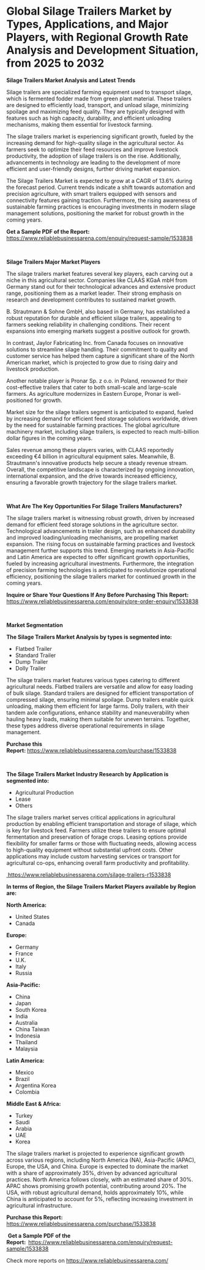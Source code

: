<p><h1>Global Silage Trailers Market by Types, Applications, and Major Players, with Regional Growth Rate Analysis and Development Situation, from 2025 to 2032</h1></p><p><strong>Silage Trailers Market Analysis and Latest Trends</strong></p>
<p><p>Silage trailers are specialized farming equipment used to transport silage, which is fermented fodder made from green plant material. These trailers are designed to efficiently load, transport, and unload silage, minimizing spoilage and maximizing feed quality. They are typically designed with features such as high capacity, durability, and efficient unloading mechanisms, making them essential for livestock farming.</p><p>The silage trailers market is experiencing significant growth, fueled by the increasing demand for high-quality silage in the agricultural sector. As farmers seek to optimize their feed resources and improve livestock productivity, the adoption of silage trailers is on the rise. Additionally, advancements in technology are leading to the development of more efficient and user-friendly designs, further driving market expansion.</p><p>The Silage Trailers Market is expected to grow at a CAGR of 13.6% during the forecast period. Current trends indicate a shift towards automation and precision agriculture, with smart trailers equipped with sensors and connectivity features gaining traction. Furthermore, the rising awareness of sustainable farming practices is encouraging investments in modern silage management solutions, positioning the market for robust growth in the coming years.</p></p>
<p><strong>Get a Sample PDF of the Report:&nbsp;</strong> <a href="https://www.reliablebusinessarena.com/enquiry/request-sample/1533838?utm_campaign=1902&utm_medium=2&utm_source=Github&utm_content=ia&utm_term=17022025&utm_id=silage-trailers">https://www.reliablebusinessarena.com/enquiry/request-sample/1533838</a></p>
<p>&nbsp;</p>
<p><strong>Silage Trailers Major Market Players</strong></p>
<p><p>The silage trailers market features several key players, each carving out a niche in this agricultural sector. Companies like CLAAS KGaA mbH from Germany stand out for their technological advances and extensive product range, positioning them as a market leader. Their strong emphasis on research and development contributes to sustained market growth.</p><p>B. Strautmann & Sohne GmbH, also based in Germany, has established a robust reputation for durable and efficient silage trailers, appealing to farmers seeking reliability in challenging conditions. Their recent expansions into emerging markets suggest a positive outlook for growth.</p><p>In contrast, Jaylor Fabricating Inc. from Canada focuses on innovative solutions to streamline silage handling. Their commitment to quality and customer service has helped them capture a significant share of the North American market, which is projected to grow due to rising dairy and livestock production.</p><p>Another notable player is Pronar Sp. z o.o. in Poland, renowned for their cost-effective trailers that cater to both small-scale and large-scale farmers. As agriculture modernizes in Eastern Europe, Pronar is well-positioned for growth.</p><p>Market size for the silage trailers segment is anticipated to expand, fueled by increasing demand for efficient feed storage solutions worldwide, driven by the need for sustainable farming practices. The global agriculture machinery market, including silage trailers, is expected to reach multi-billion dollar figures in the coming years.</p><p>Sales revenue among these players varies, with CLAAS reportedly exceeding €4 billion in agricultural equipment sales. Meanwhile, B. Strautmann's innovative products help secure a steady revenue stream. Overall, the competitive landscape is characterized by ongoing innovation, international expansion, and the drive towards increased efficiency, ensuring a favorable growth trajectory for the silage trailers market.</p></p>
<p>&nbsp;</p>
<p><strong>What Are The Key Opportunities For Silage Trailers Manufacturers?</strong></p>
<p><p>The silage trailers market is witnessing robust growth, driven by increased demand for efficient feed storage solutions in the agriculture sector. Technological advancements in trailer design, such as enhanced durability and improved loading/unloading mechanisms, are propelling market expansion. The rising focus on sustainable farming practices and livestock management further supports this trend. Emerging markets in Asia-Pacific and Latin America are expected to offer significant growth opportunities, fueled by increasing agricultural investments. Furthermore, the integration of precision farming technologies is anticipated to revolutionize operational efficiency, positioning the silage trailers market for continued growth in the coming years.</p></p>
<p><strong>Inquire or Share Your Questions If Any Before Purchasing This Report:</strong> <a href="https://www.reliablebusinessarena.com/enquiry/pre-order-enquiry/1533838?utm_campaign=1902&utm_medium=2&utm_source=Github&utm_content=ia&utm_term=17022025&utm_id=silage-trailers">https://www.reliablebusinessarena.com/enquiry/pre-order-enquiry/1533838</a></p>
<p>&nbsp;</p>
<p><strong>Market Segmentation</strong></p>
<p><strong>The Silage Trailers Market Analysis by types is segmented into:</strong></p>
<p><ul><li>Flatbed Trailer</li><li>Standard Trailer</li><li>Dump Trailer</li><li>Dolly Trailer</li></ul></p>
<p><p>The silage trailers market features various types catering to different agricultural needs. Flatbed trailers are versatile and allow for easy loading of bulk silage. Standard trailers are designed for efficient transportation of compressed silage, ensuring minimal spoilage. Dump trailers enable quick unloading, making them efficient for large farms. Dolly trailers, with their tandem axle configurations, enhance stability and maneuverability when hauling heavy loads, making them suitable for uneven terrains. Together, these types address diverse operational requirements in silage management.</p></p>
<p><strong>Purchase this Report:&nbsp;</strong><a href="https://www.reliablebusinessarena.com/purchase/1533838?utm_campaign=1902&utm_medium=2&utm_source=Github&utm_content=ia&utm_term=17022025&utm_id=silage-trailers">https://www.reliablebusinessarena.com/purchase/1533838</a></p>
<p>&nbsp;</p>
<p><strong>The Silage Trailers Market Industry Research by Application is segmented into:</strong></p>
<p><ul><li>Agricultural Production</li><li>Lease</li><li>Others</li></ul></p>
<p><p>The silage trailers market serves critical applications in agricultural production by enabling efficient transportation and storage of silage, which is key for livestock feed. Farmers utilize these trailers to ensure optimal fermentation and preservation of forage crops. Leasing options provide flexibility for smaller farms or those with fluctuating needs, allowing access to high-quality equipment without substantial upfront costs. Other applications may include custom harvesting services or transport for agricultural co-ops, enhancing overall farm productivity and profitability.</p></p>
<p><a href="https://www.reliablebusinessarena.com/silage-trailers-r1533838?utm_campaign=1902&utm_medium=2&utm_source=Github&utm_content=ia&utm_term=17022025&utm_id=silage-trailers">&nbsp;https://www.reliablebusinessarena.com/silage-trailers-r1533838</a></p>
<p><strong>In terms of Region, the Silage Trailers Market Players available by Region are:</strong></p>
<p>
    <p> <strong> North America: </strong>
        <ul>
            <li>United States</li>
            <li>Canada</li>
        </ul>
        </p> 
    <p> <strong> Europe: </strong>
        <ul>
            <li>Germany</li>
            <li>France</li>
            <li>U.K.</li>
            <li>Italy</li>
            <li>Russia</li>
        </ul>
        </p> 
    <p> <strong> Asia-Pacific: </strong>
        <ul>
            <li>China</li>
            <li>Japan</li>
            <li>South Korea</li>
            <li>India</li>
            <li>Australia</li>
            <li>China Taiwan</li>
            <li>Indonesia</li>
            <li>Thailand</li>
            <li>Malaysia</li>
        </ul>
        </p> 
    <p> <strong> Latin America: </strong>
        <ul>
            <li>Mexico</li>
            <li>Brazil</li>
            <li>Argentina Korea</li>
            <li>Colombia</li>
        </ul>
        </p> 
    <p> <strong> Middle East & Africa: </strong>
        <ul>
            <li>Turkey</li>
            <li>Saudi</li>
            <li>Arabia</li>
            <li>UAE</li>
            <li>Korea</li>
        </ul>
    </p>
    </p>
<p><p>The silage trailers market is projected to experience significant growth across various regions, including North America (NA), Asia-Pacific (APAC), Europe, the USA, and China. Europe is expected to dominate the market with a share of approximately 35%, driven by advanced agricultural practices. North America follows closely, with an estimated share of 30%. APAC shows promising growth potential, contributing around 20%. The USA, with robust agricultural demand, holds approximately 10%, while China is anticipated to account for 5%, reflecting increasing investment in agricultural infrastructure.</p></p>
<p><strong>Purchase this Report: </strong><a href="https://www.reliablebusinessarena.com/purchase/1533838?utm_campaign=1902&utm_medium=2&utm_source=Github&utm_content=ia&utm_term=17022025&utm_id=silage-trailers">https://www.reliablebusinessarena.com/purchase/1533838</a></p>
<p>&nbsp;<strong>Get a Sample PDF of the Report:&nbsp;&nbsp;</strong><a href="https://www.reliablebusinessarena.com/enquiry/request-sample/1533838?utm_campaign=1902&utm_medium=2&utm_source=Github&utm_content=ia&utm_term=17022025&utm_id=silage-trailers">https://www.reliablebusinessarena.com/enquiry/request-sample/1533838</a></p>
<p><strong></strong></p>
<p>Check more reports on <a href="https://www.reliablebusinessarena.com/?utm_campaign=1902&utm_medium=2&utm_source=Github&utm_content=ia&utm_term=17022025&utm_id=silage-trailers">https://www.reliablebusinessarena.com/</a></p>